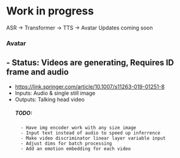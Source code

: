 # Work in progress
ASR -> Transformer -> TTS -> Avatar
Updates coming soon

### Avatar
## - Status: Videos are generating, Requires ID frame and audio
- https://link.springer.com/article/10.1007/s11263-019-01251-8
- Inputs: Audio & single still image 
- Outputs: Talking head video
    ##### TODO:
        - Have img encoder work with any size image
        - Input text instead of audio to speed up inferrence
        - Make video discriminator linear layer variable input
        - Adjust dims for batch processing
        - Add an emotion embedding for each video
